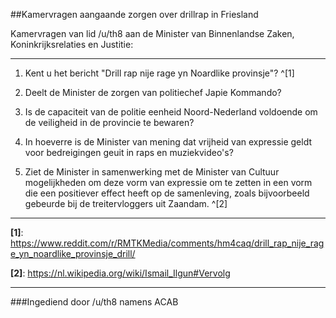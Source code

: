 ##Kamervragen aangaande zorgen over drillrap in Friesland 
 
Kamervragen van lid /u/th8 aan de Minister van Binnenlandse Zaken, Koninkrijksrelaties en Justitie:

---

1. Kent u het bericht "Drill rap nije rage yn Noardlike provinsje"? ^[1]

2. Deelt de Minister de zorgen van politiechef Japie Kommando?

3. Is de capaciteit van de politie eenheid Noord-Nederland voldoende om de veiligheid in de provincie te bewaren?

4. In hoeverre is de Minister van mening dat vrijheid van expressie geldt voor bedreigingen geuit in raps en muziekvideo's?

5. Ziet de Minister in samenwerking met de Minister van Cultuur mogelijkheden om deze vorm van expressie om te zetten in een vorm die een positiever effect heeft op de samenleving, zoals bijvoorbeeld gebeurde bij de treitervloggers uit Zaandam. ^[2]

---

**[1]**: https://www.reddit.com/r/RMTKMedia/comments/hm4caq/drill_rap_nije_rage_yn_noardlike_provinsje_drill/

**[2]**: https://nl.wikipedia.org/wiki/Ismail_Ilgun#Vervolg

---

###Ingediend door /u/th8 namens ACAB
